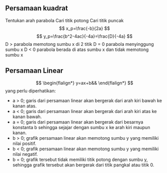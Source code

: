 ## Persamaan kuadrat
Tentukan arah parabola
Cari titik potong
Cari titik puncak
$$ 
x_p=\frac{-b}{2a}
$$
$$
y_p=\frac{b^2-4ac}{-4a}=\frac{D}{-4a}
$$
D > parabola memotong sumbu x di 2 titik
D = 0 parabola menyinggung sumbu x
D < 0 parabola berada di atas sumbu x dan tidak memotong sumbu x

## Persamaan Linear

$$
\begin{flalign*}
y=ax+b&&
\end{flalign*}
$$
yang perlu diperhatikan:

- a > 0; garis dari persamaan linear akan bergerak dari arah kiri bawah ke kanan atas.
- a < 0; garis dari persamaan linear akan bergerak dari arah kiri atas ke kanan bawah.
- a = 0; garis dari persamaan linear akan bergerak dari besarnya konstanta b sehingga sejajar dengan sumbu x ke arah kiri maupun kanan.
- b > 0; grafik persamaan linear akan memotong sumbu y yang memiliki nilai positif.
- b < 0; grafik persamaan linear akan memotong sumbu y yang memiliki nilai negatif.
- b = 0; grafik tersebut tidak memiliki titik potong dengan sumbu y, sehingga grafik tersebut akan bergerak dari titik pangkal atau titik 0.